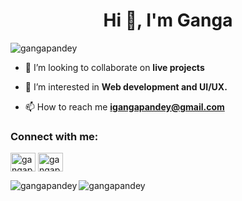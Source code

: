 <h1 align="center">Hi 👋, I'm Ganga</h1>
<p align="left"> <img src="https://komarev.com/ghpvc/?username=gangapandey&label=Profile%20views&color=0e75b6&style=flat" alt="gangapandey" /> </p>





- 💞️ I’m looking to collaborate on **live projects**

- 👯 I’m interested in **Web development and UI/UX.**

- 📫 How to reach me **igangapandey@gmail.com**

<h3 align="left">Connect with me:</h3>
<p align="left">
<a href="https://linkedin.com/in/gangapandey" target="blank"><img align="center" src="https://raw.githubusercontent.com/rahuldkjain/github-profile-readme-generator/master/src/images/icons/Social/linked-in-alt.svg" alt="gangapandey" height="30" width="40" /></a>
<a href="https://instagram.com/gangapandeyy" target="blank"><img align="center" src="https://raw.githubusercontent.com/rahuldkjain/github-profile-readme-generator/master/src/images/icons/Social/instagram.svg" alt="gangapandeyy" height="30" width="40" /></a>
</p>





<p><img align="left" src="https://github-readme-stats.vercel.app/api/top-langs?username=gangapandey&show_icons=true&locale=en&layout=compact&theme=algolia" alt="gangapandey" /></p>  <p><img align="center" src="https://github-readme-streak-stats.herokuapp.com/?user=gangapandey&theme=algolia" alt="gangapandey" /></p>

